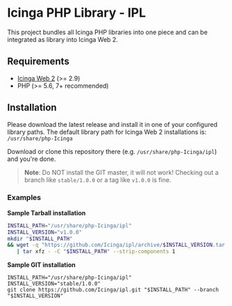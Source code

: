 # Icinga PHP Library - IPL

This project bundles all Icinga PHP libraries into one piece and can be integrated as library into Icinga Web 2.

## Requirements

* [Icinga Web 2](https://github.com/Icinga/icingaweb2) (>= 2.9)
* PHP (>= 5.6, 7+ recommended)

## Installation

Please download the latest release and install it in one of your configured library paths. The default library
path for Icinga Web 2 installations is: `/usr/share/php-Icinga`

Download or clone this repository there (e.g. `/usr/share/php-Icinga/ipl`) and you're done.

> **Note**: Do NOT install the GIT master, it will not work! Checking out a
> branch like `stable/1.0.0` or a tag like `v1.0.0` is fine.

### Examples

**Sample Tarball installation**

```sh
INSTALL_PATH="/usr/share/php-Icinga/ipl"
INSTALL_VERSION="v1.0.0"
mkdir "$INSTALL_PATH"
&& wget -q "https://github.com/Icinga/ipl/archive/$INSTALL_VERSION.tar.gz" -O - \
   | tar xfz - -C "$INSTALL_PATH" --strip-components 1
```

**Sample GIT installation**

```
INSTALL_PATH="/usr/share/php-Icinga/ipl"
INSTALL_VERSION="stable/1.0.0"
git clone https://github.com/Icinga/ipl.git "$INSTALL_PATH" --branch "$INSTALL_VERSION"
```
